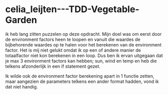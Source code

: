 # celia_leijten---TDD-Vegetable-Garden

ik heb lang zitten puzzelen op deze opdracht. Mijn doel was om eerst door de environment factors heen te loopen en vanuit die waardes de bijbehorende waardes op te halen voor het berekenen van de environment factor. Het is mij niet gelukt omdat ik op een of andere manier de totaalfactor niet kon berekenen in een loop. 
Dus ben ik ervan uitgegaan dat je max 3 environment factors kan hebben; sun, wind en temp en heb die telkens afzonderlijk in een if statement gezet. 

Ik wilde ook de environment factor berekening apart in 1 functie zetten, maar aangezien de parameters telkens een ander format hadden, vond ik dat niet handig.